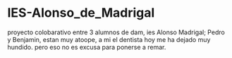 # IES-Alonso_de_Madrigal
proyecto colobarativo entre 3 alumnos de dam, ies Alonso Madrigal; Pedro y Benjamin, estan muy atoope, a mi el dentista hoy me ha  dejado muy hundido.
pero eso no es excusa para ponerse a remar. 
